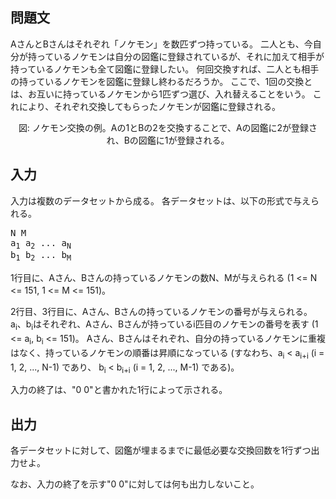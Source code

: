 問題文
--
AさんとBさんはそれぞれ「ノケモン」を数匹ずつ持っている。
二人とも、今自分が持っているノケモンは自分の図鑑に登録されているが、それに加えて相手が持っているノケモンも全て図鑑に登録したい。
何回交換すれば、二人とも相手の持っているノケモンを図鑑に登録し終わるだろうか。
ここで、1回の交換とは、お互いに持っているノケモンから1匹ずつ選び、入れ替えることをいう。
これにより、それぞれ交換してもらったノケモンが図鑑に登録される。

<center>
図: ノケモン交換の例。Aの1とBの2を交換することで、Aの図鑑に2が登録され、Bの図鑑に1が登録される。
</center>

入力
--
入力は複数のデータセットから成る。
各データセットは、以下の形式で与えられる。

<pre>
N M
a<sub>1</sub> a<sub>2</sub> ... a<sub>N</sub>
b<sub>1</sub> b<sub>2</sub> ... b<sub>M</sub>
</pre>

1行目に、Aさん、Bさんの持っているノケモンの数N、Mが与えられる (1 <= N <= 151, 1 <= M <= 151)。

2行目、3行目に、Aさん、Bさんの持っているノケモンの番号が与えられる。
a<sub>i</sub>、b<sub>i</sub>はそれぞれ、Aさん、Bさんが持っているi匹目のノケモンの番号を表す (1 <= a<sub>i</sub>, b<sub>i</sub> <= 151)。
Aさん、Bさんはそれぞれ、自分の持っているノケモンに重複はなく、持っているノケモンの順番は昇順になっている (すなわち、a<sub>i</sub> < a<sub>i+i</sub> (i = 1, 2, ..., N-1) であり、 b<sub>i</sub> < b<sub>i+i</sub> (i = 1, 2, ..., M-1) である)。

入力の終了は、"0 0"と書かれた1行によって示される。

出力
--
各データセットに対して、図鑑が埋まるまでに最低必要な交換回数を1行ずつ出力せよ。

なお、入力の終了を示す"0 0"に対しては何も出力しないこと。

